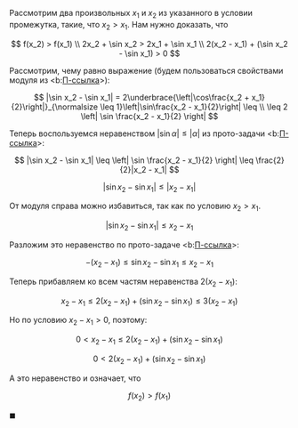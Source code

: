 Рассмотрим два произвольных $x_1$ и $x_2$ из указанного в условии промежутка, такие, что $x_2 > x_1$. Нам нужно доказать, что

$$ f(x_2) > f(x_1) \\ 2x_2 + \sin x_2 > 2x_1 + \sin x_1 \\ 2(x_2 - x_1) + (\sin x_2 - \sin x_1) > 0 $$

Рассмотрим, чему равно выражение (будем пользоваться свойствами модуля из <b:[П-ссылка](advanced/proto/common/abs)>):

$$ |\sin x_2 - \sin x_1| = 2\underbrace{\left|\cos\frac{x_2 + x_1}{2}\right|}_{\normalsize \leq 1}\left|\sin\frac{x_2 - x_1}{2}\right| \leq \\ \leq 2 \left| \sin \frac{x_2 - x_1}{2} \right| $$

Теперь воспользуемся неравенством $|\sin\alpha| \leq |\alpha|$ из прото-задачи <b:[П-ссылка](advanced/proto/common/sin-arg-tg-inequality)>:

$$ |\sin x_2 - \sin x_1| \leq \left| \sin \frac{x_2 - x_1}{2} \right| \leq \frac{2}{2}|x_2 - x_1| $$

$$ |\sin x_2 - \sin x_1| \leq |x_2 - x_1| $$

От модуля справа можно избавиться, так как по условию $x_2 > x_1$.

$$ |\sin x_2 - \sin x_1| \leq x_2 - x_1 $$

Разложим это неравенство по прото-задаче <b:[П-ссылка](advanced/proto/common/simple-abs)>:

$$ -(x_2 - x_1) \leq \sin x_2 - \sin x_1 \leq x_2 - x_1 $$

Теперь прибавляем ко всем частям неравенства $2(x_2 - x_1)$:

$$ x_2 - x_1 \leq 2(x_2-x_1) + (\sin x_2 - \sin x_1) \leq 3(x_2 - x_1) $$

Но по условию $x_2 - x_1 > 0$, поэтому:

$$ 0 < x_2 - x_1 \leq 2(x_2-x_1) + (\sin x_2 - \sin x_1) $$

$$ 0 < 2(x_2-x_1) + (\sin x_2 - \sin x_1) $$

А это неравенство и означает, что

$$ f(x_2) > f(x_1) $$

$\blacksquare$